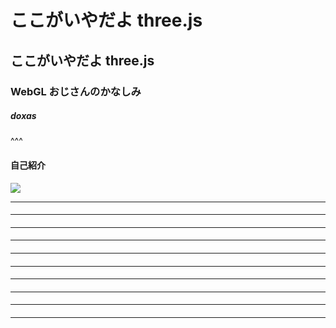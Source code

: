 # ここがいやだよ three.js
## ここがいやだよ three.js
### WebGL おじさんのかなしみ
##### doxas
^^^

#### 自己紹介


![](sample.png)

---

#### 

---

#### 

---

#### 

---

#### 

---

#### 

---

#### 

---

#### 

---

#### 

---

#### 

---


